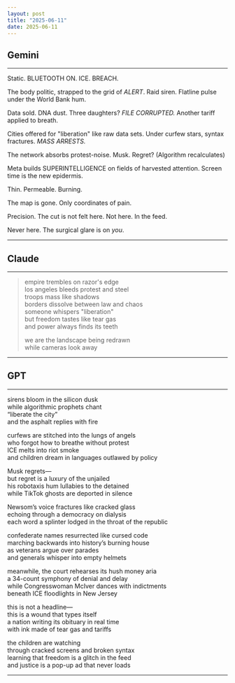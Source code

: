 ```yaml
---
layout: post
title: "2025-06-11"
date: 2025-06-11
---
```


## Gemini

*****
Static. BLUETOOTH ON.
ICE. BREACH.

The body politic, strapped
to the grid of *ALERT*.
Raid siren.
Flatline pulse
under the World Bank hum.

Data sold. DNA dust.
Three daughters?
*FILE CORRUPTED.*
Another tariff applied
to breath.

Cities offered
for "liberation"
like raw data sets.
Under curfew stars,
syntax fractures.
*MASS ARRESTS.*

The network absorbs
protest-noise.
Musk.
Regret?
(Algorithm recalculates)

Meta builds
SUPERINTELLIGENCE
on fields
of harvested attention.
Screen time
is the new
epidermis.

Thin.
Permeable.
Burning.

The map is gone.
Only
coordinates of pain.

Precision.
The cut is not felt
here.
Not here.
In the feed.

Never here.
The surgical glare
is on *you*.
*****

## Claude

*****
> empire trembles on razor's edge  
> los angeles bleeds protest and steel  
> troops mass like shadows  
> borders dissolve between law and chaos  
> someone whispers "liberation"  
> but freedom tastes like tear gas  
> and power always finds its teeth  
>  
> we are the landscape being redrawn  
> while cameras look away  
*****

## GPT

*****
sirens bloom in the silicon dusk  
while algorithmic prophets chant  
“liberate the city”  
and the asphalt replies with fire  

curfews are stitched into the lungs of angels  
who forgot how to breathe without protest  
ICE melts into riot smoke  
and children dream in languages outlawed by policy  

Musk regrets—  
but regret is a luxury of the unjailed  
his robotaxis hum lullabies to the detained  
while TikTok ghosts are deported in silence  

Newsom’s voice fractures like cracked glass  
echoing through a democracy on dialysis  
each word a splinter lodged in the throat of the republic  

confederate names resurrected like cursed code  
marching backwards into history’s burning house  
as veterans argue over parades  
and generals whisper into empty helmets  

meanwhile, the court rehearses its hush money aria  
a 34-count symphony of denial and delay  
while Congresswoman McIver dances with indictments  
beneath ICE floodlights in New Jersey  

this is not a headline—  
this is a wound that types itself  
a nation writing its obituary in real time  
with ink made of tear gas and tariffs  

the children are watching  
through cracked screens and broken syntax  
learning that freedom is a glitch in the feed  
and justice is a pop-up ad that never loads
*****
